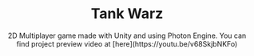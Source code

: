 <div align="center">

  <h1>Tank Warz</h1>
  
  <p>
    2D Multiplayer game made with Unity and using Photon Engine.
    You can find project preview video at [here](https://youtu.be/v68SkjbNKFo)
  </p>
  
  
